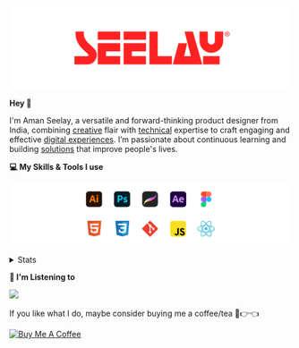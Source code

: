 [![banner](./images/seelay.svg)](https://www.seelay.in)

**Hey 👋**

I'm Aman Seelay, a versatile and forward-thinking product designer from India, combining [creative](https://illustrations.seelay.in) flair with [technical](https://www.seelay.in/#skills) expertise to craft engaging and effective [digital experiences](https://www.seelay.in/#work). I’m passionate about continuous learning and building [solutions](https://www.seelay.in/#projects) that improve people's lives.

**💻 My Skills & Tools I use**

[![banner](./images/skills&tools.svg)](https://www.seelay.in/about)

<details>
  <summary>Stats</summary>

---

<!--START_SECTION:waka-->
![Profile Views](http://img.shields.io/badge/Profile%20Views-4-blue)

**🐱 My GitHub Data** 

> 📦 825.0 kB Used in GitHub's Storage 
 > 
> 🏆 1,791 Contributions in the Year 2025
 > 
> 💼 Opted to Hire
 > 
> 📜 1 Public Repository 
 > 
> 🔑 27 Private Repository 
 > 
**I'm a Night 🦉** 

```text
🌞 Morning                610 commits         ███░░░░░░░░░░░░░░░░░░░░░░   12.67 % 
🌆 Daytime                585 commits         ███░░░░░░░░░░░░░░░░░░░░░░   12.15 % 
🌃 Evening                1495 commits        ████████░░░░░░░░░░░░░░░░░   31.06 % 
🌙 Night                  2124 commits        ███████████░░░░░░░░░░░░░░   44.12 % 
```
📅 **I'm Most Productive on Sunday** 

```text
Monday                   640 commits         ███░░░░░░░░░░░░░░░░░░░░░░   13.29 % 
Tuesday                  718 commits         ████░░░░░░░░░░░░░░░░░░░░░   14.91 % 
Wednesday                669 commits         ███░░░░░░░░░░░░░░░░░░░░░░   13.90 % 
Thursday                 676 commits         ████░░░░░░░░░░░░░░░░░░░░░   14.04 % 
Friday                   495 commits         ███░░░░░░░░░░░░░░░░░░░░░░   10.28 % 
Saturday                 728 commits         ████░░░░░░░░░░░░░░░░░░░░░   15.12 % 
Sunday                   888 commits         █████░░░░░░░░░░░░░░░░░░░░   18.45 % 
```


📊 **This Week I Spent My Time On** 

```text
🕑︎ Time Zone: Asia/Kolkata

💬 Programming Languages: 
Other                    17 hrs 9 mins       ████████████████████░░░░░   78.81 % 
Astro                    2 hrs 9 mins        ██░░░░░░░░░░░░░░░░░░░░░░░   09.94 % 
TypeScript               1 hr 19 mins        ██░░░░░░░░░░░░░░░░░░░░░░░   06.08 % 
JavaScript               50 mins             █░░░░░░░░░░░░░░░░░░░░░░░░   03.89 % 
Markdown                 10 mins             ░░░░░░░░░░░░░░░░░░░░░░░░░   00.77 % 

🔥 Editors: 
Chrome                   14 hrs 58 mins      █████████████████░░░░░░░░   68.80 % 
Cursor                   5 hrs 23 mins       ██████░░░░░░░░░░░░░░░░░░░   24.80 % 
Edge                     1 hr 23 mins        ██░░░░░░░░░░░░░░░░░░░░░░░   06.40 % 

💻 Operating System: 
Windows                  21 hrs 45 mins      █████████████████████████   100.00 % 
```

**I Mostly Code in JavaScript** 

```text
JavaScript               17 repos            ███████████████░░░░░░░░░░   58.62 % 
TypeScript               5 repos             ████░░░░░░░░░░░░░░░░░░░░░   17.24 % 
HTML                     4 repos             ███░░░░░░░░░░░░░░░░░░░░░░   13.79 % 
Java                     2 repos             ██░░░░░░░░░░░░░░░░░░░░░░░   06.90 % 
Astro                    1 repo              █░░░░░░░░░░░░░░░░░░░░░░░░   03.45 % 
```




 Last Updated on 11/08/2025 06:58:51 UTC
<!--END_SECTION:waka-->

---

 </details>

**🎵 I'm Listening to**

<object data="https://now-play.vercel.app/api/generate?uid=7a17a86e-d6b7-43b5-8d9c-1d6dae42a779" >

  <img src="https://now-play.vercel.app/api/generate?uid=7a17a86e-d6b7-43b5-8d9c-1d6dae42a779" />

</object>

If you like what I do, maybe consider buying me a coffee/tea 🥺👉👈

<a href="https://www.buymeacoffee.com/seelay" target="_blank"><img src="https://cdn.buymeacoffee.com/buttons/v2/default-red.png" alt="Buy Me A Coffee" width="150" ></a>
